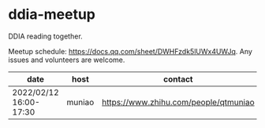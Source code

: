 # ddia-meetup

DDIA reading together.


Meetup schedule: https://docs.qq.com/sheet/DWHFzdk5lUWx4UWJq.
Any issues and volunteers are welcome.

|date    |host   |contact | readings | transcript | recording
|  ----  | ----  | ----   | ----     | ----       | ----
| 2022/02/12 16:00-17:30 | muniao | https://www.zhihu.com/people/qtmuniao | https://vonng.gitbooks.io/ddia-cn/content/ch1.html | https://zhuanlan.zhihu.com/p/466593109 | https://www.bilibili.com/video/BV1bY411L7HA
